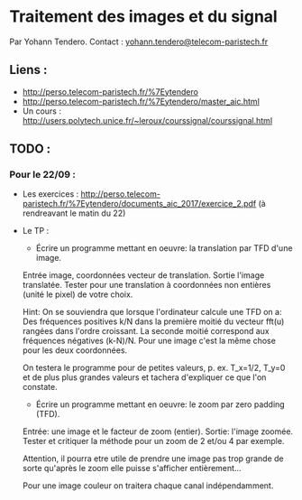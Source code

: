 # Traitement des images et du signal

Par Yohann Tendero.
Contact : yohann.tendero@telecom-paristech.fr

## Liens :

- http://perso.telecom-paristech.fr/%7Eytendero
- http://perso.telecom-paristech.fr/%7Eytendero/master_aic.html
- Un cours : http://users.polytech.unice.fr/~leroux/courssignal/courssignal.html

## TODO :

### Pour le 22/09 :

- Les exercices : http://perso.telecom-paristech.fr/%7Eytendero/documents_aic_2017/exercice_2.pdf (à rendreavant le matin du 22)
- Le TP : 

  - Écrire un programme mettant en oeuvre: la translation par TFD d'une image.

  Entrée image, coordonnées vecteur de translation. Sortie l'image translatée.
  Tester pour une translation à coordonnées non entières (unité le pixel) de votre choix.

    Hint: On se souviendra que lorsque l'ordinateur calcule une TFD on a: Des fréquences positives k/N dans la  première moitié du vecteur fft(u) rangées dans l'ordre croissant. La seconde moitié correspond aux fréquences négatives (k-N)/N.  Pour une image c'est la même chose pour les deux coordonnées.

  On testera le programme pour de petites valeurs, p. ex. T_x=1/2, T_y=0 et de plus plus grandes valeurs et tachera d'expliquer ce que l'on constate.

   - Écrire un programme mettant en oeuvre: le zoom par zero padding (TFD).

  Entrée: une image et le facteur de zoom (entier). Sortie: l'image zoomée. Tester et critiquer la méthode pour un zoom de 2 et/ou 4 par exemple.

  Attention, il pourra etre utile de prendre une image pas trop grande de sorte qu'après le zoom elle puisse s'afficher entièrement...

  Pour une image couleur on traitera chaque canal indépendamment.


